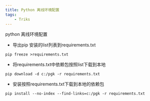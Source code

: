 ```yaml
---
title: Python 离线环境配置
tags:
	- Triks
---
```

python 离线环境配置
<!--more-->
* 导出pip 安装的list列表到requirements.txt
	
```	
pip freeze >requirements.txt
```	
	
* 将requirements.txt中依赖包按照list下载到本地
	
```	
pip download -d c:/pgk -r requirements.txt
```	
	
* 安装按照requirements.txt下载到本地的依赖包	
	
```	
pip install --no-index --find-links=c:/pgk -r requirements.txt
```	